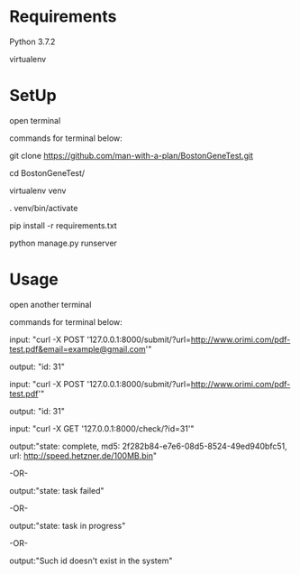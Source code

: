 # Requirements
Python 3.7.2

virtualenv
# SetUp
open terminal

commands for terminal below:

git clone https://github.com/man-with-a-plan/BostonGeneTest.git

cd BostonGeneTest/

virtualenv venv

. venv/bin/activate

pip install -r requirements.txt

python manage.py runserver
# Usage
open another terminal

commands for terminal below:

input: "curl -X POST '127.0.0.1:8000/submit/?url=http://www.orimi.com/pdf-test.pdf&email=example@gmail.com'"

output: "id: 31"

input: "curl -X POST '127.0.0.1:8000/submit/?url=http://www.orimi.com/pdf-test.pdf'"

output: "id: 31"

input: "curl -X GET '127.0.0.1:8000/check/?id=31'"

output:"state: complete, md5: 2f282b84-e7e6-08d5-8524-49ed940bfc51, url: http://speed.hetzner.de/100MB.bin"

-OR-

output:"state: task failed"

-OR-

output:"state: task in progress"

-OR-

output:"Such id doesn't exist in the system"

